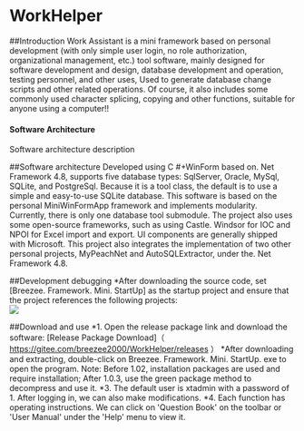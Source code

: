 # WorkHelper

##Introduction
Work Assistant is a mini framework based on personal development (with only simple user login, no role authorization, organizational management, etc.) tool software, mainly designed for software development and design, database development and operation, testing personnel, and other uses,
Used to generate database change scripts and other related operations. Of course, it also includes some commonly used character splicing, copying and other functions, suitable for anyone using a computer!!
#### Software Architecture
Software architecture description

##Software architecture
Developed using C #+WinForm based on. Net Framework 4.8, supports five database types: SqlServer, Oracle, MySql, SQLite, and PostgreSql. Because it is a tool class, the default is to use a simple and easy-to-use SQLite database.
This software is based on the personal MiniWinFormApp framework and implements modularity. Currently, there is only one database tool submodule. The project also uses some open-source frameworks, such as using Castle. Windsor for IOC and NPOI for Excel import and export.
UI components are generally shipped with Microsoft. This project also integrates the implementation of two other personal projects, MyPeachNet and AutoSQLExtractor, under the. Net Framework 4.8.



##Development debugging
*After downloading the source code, set [Breezee. Framework. Mini. StartUp] as the startup project and ensure that the project references the following projects:<br>
<img src="Projects that need to be referenced for Mini startup projects. png"/>

##Download and use
*1. Open the release package link and download the software:
[Release Package Download]（ https://gitee.com/breezee2000/WorkHelper/releases ）
*After downloading and extracting, double-click on Breezee. Framework. Mini. StartUp. exe to open the program.
Note: Before 1.02, installation packages are used and require installation; After 1.0.3, use the green package method to decompress and use it.
*3. The default user is xtadmin with a password of 1. After logging in, we can also make modifications.
*4. Each function has operating instructions. We can click on 'Question Book' on the toolbar or 'User Manual' under the 'Help' menu to view it.
